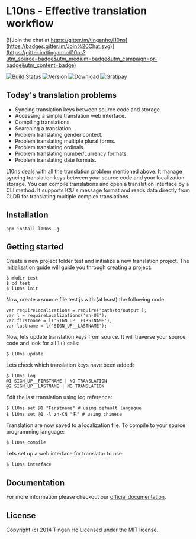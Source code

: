 
L10ns - Effective translation workflow
==============

[![Join the chat at https://gitter.im/tinganho/l10ns](https://badges.gitter.im/Join%20Chat.svg)](https://gitter.im/tinganho/l10ns?utm_source=badge&utm_medium=badge&utm_campaign=pr-badge&utm_content=badge)

[![Build Status](http://img.shields.io/travis/tinganho/l10ns/master.svg?style=flat-square)](https://travis-ci.org/tinganho/l10ns)
[![Version](https://img.shields.io/npm/v/l10ns.svg?style=flat-square)](https://www.npmjs.org/package/l10ns)
[![Download](http://img.shields.io/npm/dm/l10ns.svg?style=flat-square)](https://www.npmjs.org/package/l10ns)
[![Gratipay](http://img.shields.io/gratipay/tinganho.svg?style=flat-square)](https://gratipay.com/tinganho)

## Today's translation problems

* Syncing translation keys between source code and storage.
* Accessing a simple translation web interface.
* Compiling translations.
* Searching a translation.
* Problem translating gender context.
* Problem translating multiple plural forms.
* Problem translating ordinals.
* Problem translating number/currency formats.
* Problem translating date formats.

L10ns deals with all the translation problem mentioned above. It manage syncing translation keys between your source code and your localization storage. You can compile translations and open a translation interface by a CLI method. It supports ICU's message format and reads data directly from CLDR for translating multiple complex translations.

## Installation

`npm install l10ns -g`

## Getting started

Create a new project folder test and initialize a new translation project. The initialization guide will guide you through creating a project.
```
$ mkdir test
$ cd test
$ l10ns init
```
Now, create a source file test.js with (at least) the following code:
```
var requireLocalizations = require('path/to/output');
var l = requireLocalizations('en-US');
var firstname = l('SIGN_UP__FIRSTNAME');
var lastname = l('SIGN_UP__LASTNAME');
```
Now, lets update translation keys from source. It will traverse your source code and look for all `l()` calls:
```
$ l10ns update
```
Lets check which translation keys have been added:
```
$ l10ns log
@1 SIGN_UP__FIRSTNAME | NO TRANSLATION
@2 SIGN_UP__LASTNAME | NO TRANSLATION
```
Edit the last translation using log reference:
```
$ l10ns set @1 "Firstname" # using default langague
$ l10ns set @1 -l zh-CN "名" # using chinese
```
Translation are now saved to a localization file. To compile to your source programming language:
```
$ l10ns compile
```
Lets set up a web interface for translator to use:
```
$ l10ns interface
```

## Documentation

For more information please checkout our [official documentation](http://l10ns.org/docs.html).

## License
Copyright (c) 2014 Tingan Ho
Licensed under the MIT license.
